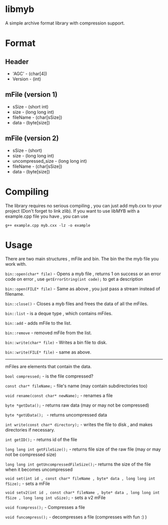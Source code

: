 # libmyb
A simple archive format library with compression support.

# Format

## Header
* 'AGC' - (char[4])
* Version - (int)

## mFile (version 1)
* sSize - (short int)
* size - (long long int)
* fileName - (char[sSize])
* data - (byte[size])

## mFile (version 2)
* sSize - (short)
* size - (long long int)
* uncompressed_size - (long long int)
* fileName - (char[sSize])
* data - (byte[size])

# Compiling

The library requires no serious compiling , you can just add myb.cxx to your project (Don't forget to link zlib).
If you want to use libMYB with a example.cpp file you have , you can use

``` g++ example.cpp myb.cxx -lz -o example ```

# Usage

There are two main structures , mFile and bin. The bin the the myb file you work with.

```bin::open(char* file)``` - Opens a myb file , returns 1 on success or an error code on error , use ```getErrorString(int code);``` to get a description

```bin::open(FILE* file)``` - Same as above , you just pass a stream instead of filename.

```bin::close()``` - Closes a myb files and frees the data of all the mFiles.

```bin::list``` - is a deque type , which contains mFiles.

```bin::add``` - adds mFile to the list.

```bin::remove``` - removed mFile from the list.

```bin::write(char* file)``` - Writes a bin file to disk.

```bin::write(FILE* file)``` - same as above.

---

mFiles are elements that contain the data.


```bool compressed;``` - is the file compressed?

```const char* fileName;``` - file's name (may contain subdirectories too)

```void rename(const char* newName);``` - renames a file
    
```byte *getData();``` - returns raw data (may or may not be compressed)

```byte *getUData(); ``` - returns uncompressed data
    
```int write(const char* directory);``` - writes the file to disk , and makes directories if necessary.
    
```int getID();``` - returns id of the file

```long long int getFileSize();``` - returns file size of the raw file (may or may not be compressed size)

```long long int getUncompressedFileSize();```- returns the size of the file when it becomes uncompressed
    
```void set(int id , const char* fileName , byte* data , long long int fSize);``` - sets a mFile 

```void setv2(int id , const char* fileName , byte* data , long long int fSize , long long int uSize);``` - sets a v2 mFile

```void fcompress();``` - Compresses a file

```void funcompress();``` - decompresses a file (compresses with fun :) )
